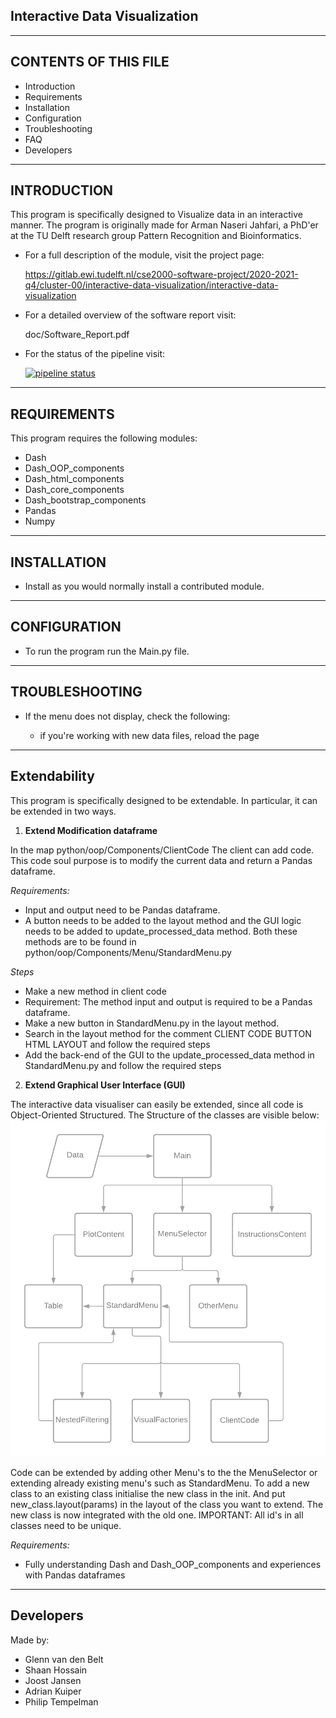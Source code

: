 Interactive Data Visualization 
------------------------------
-----------------------------------------------------------

CONTENTS OF THIS FILE
---------------------

 * Introduction
 * Requirements
 * Installation
 * Configuration
 * Troubleshooting
 * FAQ
 * Developers

-----------------------------------------------------------
INTRODUCTION
------------

This program is specifically designed to Visualize data in an interactive manner. The program is originally made for Arman Naseri Jahfari, a PhD'er at the TU Delft research group Pattern Recognition and Bioinformatics.  

 * For a full description of the module, visit the project page:
   
   https://gitlab.ewi.tudelft.nl/cse2000-software-project/2020-2021-q4/cluster-00/interactive-data-visualization/interactive-data-visualization
 * For a detailed overview of the software report visit:
    
    doc/Software_Report.pdf
     
 * For the status of the pipeline visit:
    
    [![pipeline status](https://gitlab.ewi.tudelft.nl/cse2000-software-project/2020-2021-q4/cluster-00/interactive-data-visualization/interactive-data-visualization/badges/dev/pipeline.svg)](https://gitlab.ewi.tudelft.nl/cse2000-software-project/2020-2021-q4/cluster-00/interactive-data-visualization/interactive-data-visualization/-/commits/dev)

-----------------------------------------------------------
REQUIREMENTS
------------

This program requires the following modules:

* Dash
* Dash_OOP_components
* Dash_html_components 
* Dash_core_components 
* Dash_bootstrap_components
* Pandas
* Numpy

-----------------------------------------------------------   
INSTALLATION
------------
 
 * Install as you would normally install a contributed module.
   

-----------------------------------------------------------
CONFIGURATION
-------------
 
 * To run the program run the Main.py file. 
   
-----------------------------------------------------------
TROUBLESHOOTING
---------------

 * If the menu does not display, check the following:

   - if you're working with new data files, reload the page
    
-----------------------------------------------------------
Extendability
-------------

This program is specifically designed to be extendable. In particular, it can be extended in two ways.

1.  **Extend Modification dataframe** 
 
In the map python/oop/Components/ClientCode The client can add code. This code soul purpose is to modify the current data and return a Pandas dataframe. 

*Requirements:*
  * Input and output need to be Pandas dataframe. 
  * A button needs to be added to the layout method and the GUI logic needs to be added to update_processed_data method. Both these methods are to be found in python/oop/Components/Menu/StandardMenu.py

*Steps*
  * Make a new method in client code
  * Requirement: The method input and output is required to be a Pandas dataframe.
  * Make a new button in StandardMenu.py in the layout method.
  * Search in the layout method for the comment CLIENT CODE BUTTON HTML LAYOUT and follow the required steps
  * Add the back-end of the GUI to the update_processed_data method in StandardMenu.py and follow the required steps

2.  **Extend Graphical User Interface (GUI)** 

The interactive data visualiser can easily be extended, since all code is Object-Oriented Structured.
The Structure of the classes are visible below:
![Class-Diagram](Class-Diagram.png)

Code can be extended by adding other Menu's to the the MenuSelector or extending already existing menu's such as StandardMenu. To add a new class to an existing class initialise the new class in the init. And put new_class.layout(params) in the layout of the class you want to extend. The new class is now integrated with the old one. IMPORTANT: All id's in all classes need to be unique.


*Requirements:*
  * Fully understanding Dash and Dash_OOP_components and  experiences with Pandas dataframes

-----------------------------------------------------------
Developers
-----------

Made by:
* Glenn van den Belt 
* Shaan Hossain
* Joost Jansen
* Adrian Kuiper 
* Philip Tempelman

